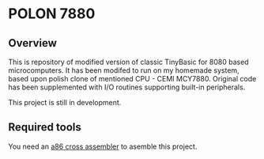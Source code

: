# POLON 7880

## Overview

This is repository of modified version of classic TinyBasic for 8080 based microcomputers. 
It has been modifed to run on my homemade system, based upon polish clone of mentioned CPU - 
CEMI MCY7880. Original code has been supplemented with I/O routines supporting built-in 
peripherals.

This project is still in development.

## Required tools

You need an [a86 cross assembler](https://github.com/glitchwrks/a85) to asemble this project.
